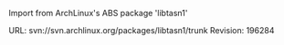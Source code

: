 Import from ArchLinux's ABS package 'libtasn1'

URL: svn://svn.archlinux.org/packages/libtasn1/trunk
Revision: 196284
